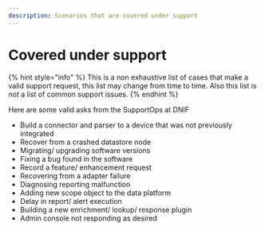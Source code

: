 ```yaml
---
description: Scenarios that are covered under support
---
```


# Covered under support

{% hint style="info" %}
This is a non exhaustive list of cases that make a valid support request, this list may change from time to time. Also this list is _not_ a list of common support issues.
{% endhint %}

Here are some valid asks from the SupportOps at DNIF

* Build a connector and parser to a device that was not previously integrated
* Recover from a crashed datastore node
* Migrating/ upgrading software versions
* Fixing a bug found in the software
* Record a feature/ enhancement request 
* Recovering from a adapter failure
* Diagnosing reporting malfunction
* Adding new scope object to the data platform
* Delay in report/ alert execution
* Building a new enrichment/ lookup/ response plugin
* Admin console not responding as desired


